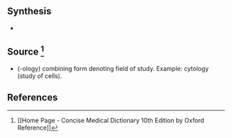 ## Synthesis
- 
## Source [^1]
- (-ology) combining form denoting field of study. Example: cytology (study of cells).
## References

[^1]: [[Home Page - Concise Medical Dictionary 10th Edition by Oxford Reference]]